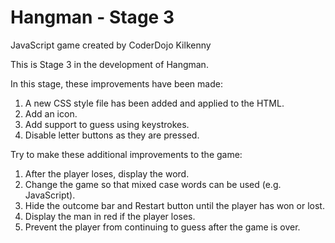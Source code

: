 # Hangman - Stage 3
JavaScript game created by CoderDojo Kilkenny

This is Stage 3 in the development of Hangman.

In this stage, these improvements have been made:

1. A new CSS style file has been added and applied to the HTML.
2. Add an icon.
3. Add support to guess using keystrokes.
4. Disable letter buttons as they are pressed.

Try to make these additional improvements to the game:

1. After the player loses, display the word.
2. Change the game so that mixed case words can be used (e.g. JavaScript).
3. Hide the outcome bar and Restart button until the player has won or lost.
4. Display the man in red if the player loses.
5. Prevent the player from continuing to guess after the game is over.

